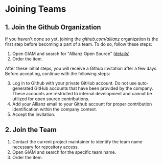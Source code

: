 # Joining Teams 

## 1. Join the Github Organization

If you haven't done so yet, joining the *github.com/allianz* organization is the first step before becoming a part of a team. To do so, follow these steps:

1. Open GIAM and search for "Allianz Open Source" ([details](https://allianzms.sharepoint.com/:u:/r/teams/DE1214-6256295/SitePages/Order-Allianz-Open-Source.aspx?csf=1&web=1&share=Ec2kpyWDp51FqZszJ9kvJH4BgYafc1EnTus8H2_IRdCzMg&e=uSVOfj))
2. Order the item.

After these initial steps, you will receive a Github invitation after a few days. Before accepting, continue with the following steps:

3. Log in to Github with your private GitHub account. Do not use auto-generated GitHub accounts that have been provided by the company. These accounts are restricted to internal development and cannot be utilized for open source contributions.
4. Add your Allianz email to your Github account for proper contribution identification within the company context.
5. Accept the invitation.

## 2. Join the Team

1. Contact the current project maintainer to identify the team name necessary for repository access.
2. Open GIAM and search for the specific team name.
3. Order the item.



